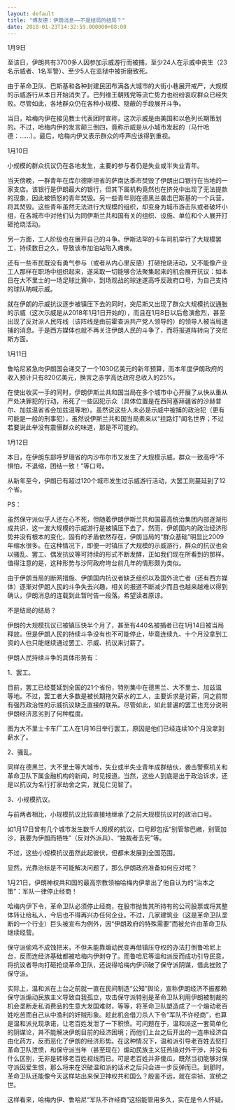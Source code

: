 ```yaml
---
layout: default
title: "傅友德：伊朗消息——不是结局的结局？"
date: 2018-01-23T14:32:59.000000+08:00
---
```


1月9日

至该日，伊朗共有3700多人因参加示威游行而被捕，至少24人在示威中丧生（23名示威者、1名军警）、至少5人在监狱中被折磨致死。

由于革命卫队、巴斯基和各种封建民团布满各大城市的大街小巷展开戒严，大规模的示威游行从本日开始消失了。巴列维王朝残党等流亡势力也纷纷哀叹群众已经失败。尽管如此，各地群众仍在各种小规模、隐蔽的手段展开斗争。

当日，哈梅内伊在接见教士代表团时宣称，这次示威是由美国和以色列长期策划的。不过，哈梅内伊的发言颠三倒四，竟称示威是从小城市发起的（马什哈德：……）。最后，哈梅内伊又表示群众的呼声应该得到重视。

1月10日

小规模的群众抗议仍在各地发生，主要的参与者仍是失业或半失业青年。

当天傍晚，一群青年在库尔德斯坦省的萨南达季市焚毁了伊朗出口银行在当地的一家支店。该银行是伊朗最大的银行，但其下属机构竟然也在挤兑中出现了无法提款的现象，因此被愤怒的青年焚毁。另一些青年则在德黑兰袭击巴斯基的一个兵营，将其焚毁。这些青年虽然无法进行大规模的组织，却变身为城市游击队或者破坏小组，在各城市中对他们认为同伊斯兰共和国有关的组织、设施、单位和个人展开打砸抢烧活动。

另一方面，工人阶级也在展开自己的斗争。伊斯法罕的卡车司机举行了大规模罢工，持续数日之久，导致该市加油站陷入瘫痪。

还有一些市民既没有勇气参与（或者从内心里反感）打砸抢烧活动，又不能像产业工人那样在职场中组织起来，遂采取一切能够合法聚集起来的机会展开抗议：如本日在大不里士的一场足球比赛中，到场观战的球迷遂高呼反政府口号，为自己支持的球队呐喊示威。

就在伊朗的示威抗议逐步被镇压下去的同时，突尼斯又出现了群众大规模抗议通胀的示威（这次示威是从2018年1月1日开始的），而且在1月8日以后愈演愈烈，甚至出现了反对派人民阵线（该阵线是由前霍查派共产党人领导的）的领导人被当局逮捕的消息。于是西方媒体也就不再关注伊朗人民的斗争了，而将报道阵转向了突尼斯方面。

1月11日

鲁哈尼紧急向伊朗国会递交了一个1030亿美元的新年预算，而本年度伊朗政府的收入预计只有820亿美元，换言之赤字高达政府总收入的25%。

在使出收买一手的同时，伊朗伊斯兰共和国当局在多个城市中心开展了从快从重从严处决罪犯的行动，吊死了一些囚犯示众（具体位置是在西阿塞拜疆省的沙赫普尔、加兹温省省会加兹温等地）。虽然说这些人未必是示威中被捕的政治犯（更有可能是一般的刑事犯），虽然说伊斯兰共和国当局素来以“挂路灯”闻名世界；不过若要说此举没有震慑群众的味道，那是不可能的。

1月12日

本日，在伊朗东部呼罗珊省的内沙布尔市又发生了大规模示威，群众一致高呼“不惧怕，不退缩，团结一致！”等口号。

从新年至今，伊朗已有超过120个城市发生过示威游行活动，大罢工则蔓延到了12个省。

PS：

虽然保守派似乎人还在心不死，但随着伊朗伊斯兰共和国最高统治集团内部逐渐形成共识，这一波大规模的示威游行是被镇压下去了。然而，伊朗国内的政治经济形势并没有根本的变化，固有的矛盾依然存在，伊朗当局的“群众基础”明显比2009年缩水很多。在这种情况下，即便一时镇压了大规模的示威游行，群众的抗议也会以骚乱、罢工、偶发抗议等可持续的形式不断发酵，正如我们现在所看到的那样。值得注意的是，这种形势与沙阿政府垮台前几年的情形颇为类似。

由于伊朗当局的断网措施、伊朗国内抗议者缺乏组织以及国外流亡者（还有西方媒体）逐渐对伊朗人民的斗争失去兴趣，相关的报道不断减少而且也越来越难以得到确认，伊朗消息的连载到此暂时告一段落。希望读者原谅。

不是结局的结局？

伊朗的大规模抗议已被镇压快半个月了，甚至有440名被捕者已在1月14日被当局释放。但是伊朗人民的持续斗争没有也不可能停止，毕竟连续九、十个月没拿到工资的人也只能继续通过罢工、示威、抗议来讨薪了。

伊朗人民持续斗争的具体形势有：

1、罢工。

目前，罢工已经蔓延到全国的21个省份，特别集中在德黑兰、大不里士、加兹温等地。不过，罢工者大多数是被长期拖欠薪水的工人，主要诉求是讨薪，同之前带有强烈政治性的示威抗议缺乏直接的联系。尽管如此，如此普遍的罢工也充分说明伊朗经济恶劣到了何种程度。

图为大不里士卡车厂工人在1月16日举行罢工，原因是他们已经连续10个月没拿到薪水了。

2、骚乱。

同样在德黑兰、大不里士等大城市，失业或半失业青年成群结伙，袭击警察机关和革命卫队下属金融机构的新闻，时见报道。当然，这些人到底是出于政治诉求，还是以抗议为名行打家劫舍之实，就见仁见智了。

3、小规模抗议。

与前两者相比，小规模抗议比较直接地继承了之前大规模抗议时的政治口号。

如1月17日曾有几个城市发生数千人规模的抗议，口号即包括“别管黎巴嫩，别管加沙，我要为伊朗而牺牲”（反对外派兵）、“独裁者去死”等。

不过，这些小规模抗议虽然此起彼伏，但都未发展到全国范围。

显然，光靠治标是不可能解决问题了，那么伊朗政府准备如何应对呢？

1月21日，伊朗神权共和国的最高宗教领袖哈梅内伊拿出了他自认为的“治本之策”：军队一律停止经商！

哈梅内伊下令，革命卫队必须停止经商，在股市抛售其所持有的公司股票或将其整体转让给私人，今后也不得再兴办任何企业。不过，几家建筑业（这是革命卫队垄断的一个行业）巨头被宣布为例外，因“伊朗政府的特殊需要”而被允许由革命卫队继续经营。

保守派偷鸡不成蚀把米，不但未能靠煽动民变再借镇压夺权的办法打倒鲁哈尼上台，反而连经济基础都被哈梅内伊剥夺了。而鲁哈尼等温和派反而成功引导民意，将抗议者导向打砸抢烧革命卫队，还说得哈梅内伊识破了保守派阴谋，借此挫败了保守派。

实际上，温和派在上台之前就一直在民间制造“公知”舆论，宣称伊朗经济不振都赖保守派煽动民族主义导致自我孤立，攻击保守派特别是革命卫队利用伊朗被制裁的机会垄断走私消费品的生意大发国难财，等等，将革命卫队塑造成了一个煽动老百姓吃苦而自己从中渔利的奸贼形象。趁此机会借刀杀人下令“军队不许经商”，也算是温和派兑现承诺，让老百姓发泄了一下积愤。可问题在于，温和派这一套简单化的阴谋论，并不能解决伊朗目前的经济困境；而他们上台之后开出的一连串经济自由化药方，反而恶化了伊朗的经济形势。在这种情况下，温和派引导老百姓去怒打革命卫队泄愤，和保守派当年（甚至现在）煽动民族主义狂热搞对外干涉，并没有什么区别，无非是转移老百姓视线而已。可是老百姓并非傻瓜，既然当初能够对保守派因爱生恨，那么将来在识破温和派的话术之后只会进一步反弹而已。到那时，革命卫队还能像今天这样站出来保卫神权共和国么？殷鉴不远，就在崇祯、宣统之世。

这样看来，哈梅内伊、鲁哈尼“军队不许经商”这招能管用多久，实在是令人怀疑。

